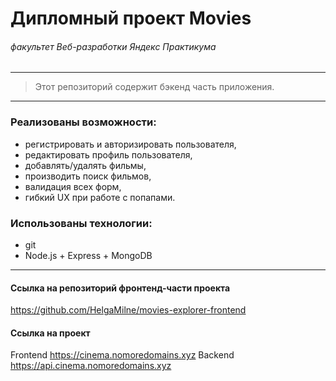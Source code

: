 # Дипломный проект Movies
###### *факультет Веб-разработки Яндекс Практикума*

-----
> Этот репозиторий содержит бэкенд часть приложения.
-----

###  Реализованы возможности:

* регистрировать и авторизировать пользователя,
* редактировать профиль пользователя,
* добавлять/удалять фильмы,
* производить поиск фильмов,
* валидация всех форм,
* гибкий UX при работе с попапами.

###  Использованы технологии:

* git
* Node.js + Express + MongoDB
-----
#### Ссылка на репозиторий фронтенд-части проекта
https://github.com/HelgaMilne/movies-explorer-frontend

#### Ссылка на проект
Frontend https://cinema.nomoredomains.xyz
Backend https://api.cinema.nomoredomains.xyz

